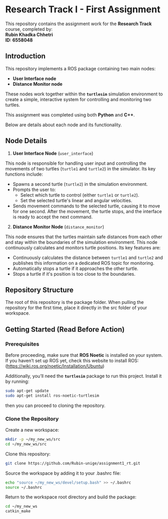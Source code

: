 # Research Track I - First Assignment

This repository contains the assignment work for the **Research Track** course, completed by:  
**Rubin Khadka Chhetri**  
**ID: 6558048**

## Introduction

This repository implements a ROS package containing two main nodes: 

-  **User Interface node**
-  **Distance Monitor node**

These nodes work together within the **`turtlesim`** simulation environment to create a simple, interactive system for controlling and monitoring two turtles.

This assignment was completed using both **Python** and **C++**.

Below are details about each node and its functionality.<br>

## Node Details

1. **User Interface Node** (`user_interface`)

This node is responsible for handling user input and controlling the movements of two turtles (`turtle1` and `turtle2`) in the simulator. Its key functions include:<br>

-  Spawns a second turtle (`turtle2`) in the simulation environment.
-  Prompts the user to:
   -  Select which turtle to control (either `turtle1` or `turtle2`).
   -  Set the selected turtle's linear and angular velocities.
-  Sends movement commands to the selected turtle, causing it to move for one second. After the movement, the turtle stops, and the interface is ready to accept the next command.

2. **Distance Monitor Node** (`distance_monitor`)

This node ensures that the turtles maintain safe distances from each other and stay within the boundaries of the simulation environment. This node continuously calculates and monitors turtle positions. Its key features are:<br>

-  Continuously calculates the distance between `turtle1` and `turtle2` and publishes this information on a dedicated ROS topic for monitoring.
-  Automatically stops a turtle if it approaches the other turtle.
-  Stops a turtle if it's position is too close to the boundaries.

## Repository Structure

The root of this repository is the package folder. When pulling the repository for the first time, place it directly in the src folder of your workspace.

## Getting Started (Read Before Action)

### Prerequisites

Before proceeding, make sure that **ROS Noetic** is installed on your system.<br>
If you haven’t set up ROS yet, check this website to install ROS: <br>
(https://wiki.ros.org/noetic/Installation/Ubuntu) <br>

Additionally, you’ll need the **`turtlesim`** package to run this project. Install it by running:
```bash
sudo apt-get update
sudo apt-get install ros-noetic-turtlesim
```
then you can proceed to cloning the repository.

### Clone the Repository

Create a new workspace:
```bash
mkdir -p ~/my_new_ws/src
cd ~/my_new_ws/src
```

Clone this repository:
```bash
git clone https://github.com/Rubin-unige/assignment1_rt.git
```

Source the workspace by adding it to your .bashrc file:
```bash
echo "source ~/my_new_ws/devel/setup.bash" >> ~/.bashrc
source ~/.bashrc
```

Return to the workspace root directory and build the package:
```bash
cd ~/my_new_ws
catkin_make
```